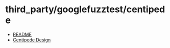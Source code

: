 # third_party/googlefuzztest/centipede

*   [README](../README.md)
*   [Centipede Design](DESIGN.md)
